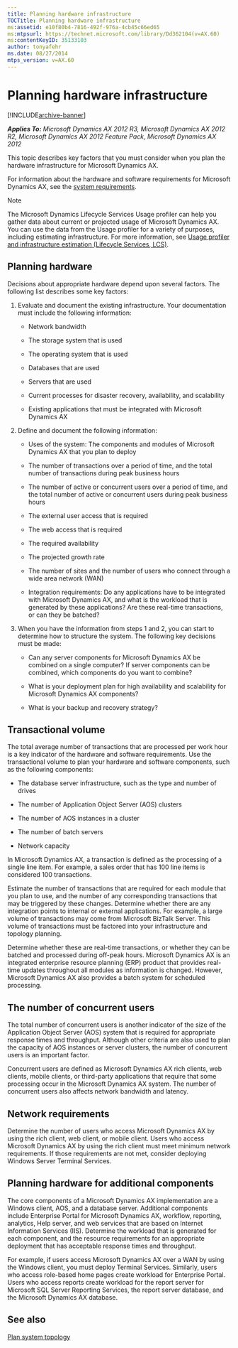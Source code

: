 ```yaml
---
title: Planning hardware infrastructure
TOCTitle: Planning hardware infrastructure
ms:assetid: e10f80b4-7816-492f-976a-4cb45c66ed65
ms:mtpsurl: https://technet.microsoft.com/library/Dd362104(v=AX.60)
ms:contentKeyID: 35133103
author: tonyafehr
ms.date: 08/27/2014
mtps_version: v=AX.60
---
```


# Planning hardware infrastructure 


[!INCLUDE[archive-banner](includes/archive-banner.md)]


_**Applies To:** Microsoft Dynamics AX 2012 R3, Microsoft Dynamics AX 2012 R2, Microsoft Dynamics AX 2012 Feature Pack, Microsoft Dynamics AX 2012_

This topic describes key factors that you must consider when you plan the hardware infrastructure for Microsoft Dynamics AX.

For information about the hardware and software requirements for Microsoft Dynamics AX, see the [system requirements](https://go.microsoft.com/fwlink/?linkid=165377).


> [!NOTE]
> <P>The Microsoft Dynamics Lifecycle Services&nbsp;Usage profiler can help you gather data about current or projected usage of Microsoft Dynamics AX. You can use the data from the Usage profiler for a variety of purposes, including estimating infrastructure. For more information, see <A href="usage-profiler-lifecycle-services-lcs.md">Usage profiler and infrastructure estimation (Lifecycle Services, LCS)</A>.</P>



## Planning hardware

Decisions about appropriate hardware depend upon several factors. The following list describes some key factors:

1.  Evaluate and document the existing infrastructure. Your documentation must include the following information:
    
      - Network bandwidth
    
      - The storage system that is used
    
      - The operating system that is used
    
      - Databases that are used
    
      - Servers that are used
    
      - Current processes for disaster recovery, availability, and scalability
    
      - Existing applications that must be integrated with Microsoft Dynamics AX

2.  Define and document the following information:
    
      - Uses of the system: The components and modules of Microsoft Dynamics AX that you plan to deploy
    
      - The number of transactions over a period of time, and the total number of transactions during peak business hours
    
      - The number of active or concurrent users over a period of time, and the total number of active or concurrent users during peak business hours
    
      - The external user access that is required
    
      - The web access that is required
    
      - The required availability
    
      - The projected growth rate
    
      - The number of sites and the number of users who connect through a wide area network (WAN)
    
      - Integration requirements: Do any applications have to be integrated with Microsoft Dynamics AX, and what is the workload that is generated by these applications? Are these real-time transactions, or can they be batched?

3.  When you have the information from steps 1 and 2, you can start to determine how to structure the system. The following key decisions must be made:
    
      - Can any server components for Microsoft Dynamics AX be combined on a single computer? If server components can be combined, which components do you want to combine?
    
      - What is your deployment plan for high availability and scalability for Microsoft Dynamics AX components?
    
      - What is your backup and recovery strategy?

## Transactional volume

The total average number of transactions that are processed per work hour is a key indicator of the hardware and software requirements. Use the transactional volume to plan your hardware and software components, such as the following components:

  - The database server infrastructure, such as the type and number of drives

  - The number of Application Object Server (AOS) clusters

  - The number of AOS instances in a cluster

  - The number of batch servers

  - Network capacity

In Microsoft Dynamics AX, a transaction is defined as the processing of a single line item. For example, a sales order that has 100 line items is considered 100 transactions.

Estimate the number of transactions that are required for each module that you plan to use, and the number of any corresponding transactions that may be triggered by these changes. Determine whether there are any integration points to internal or external applications. For example, a large volume of transactions may come from Microsoft BizTalk Server. This volume of transactions must be factored into your infrastructure and topology planning.

Determine whether these are real-time transactions, or whether they can be batched and processed during off-peak hours. Microsoft Dynamics AX is an integrated enterprise resource planning (ERP) product that provides real-time updates throughout all modules as information is changed. However, Microsoft Dynamics AX also provides a batch system for scheduled processing.

## The number of concurrent users

The total number of concurrent users is another indicator of the size of the Application Object Server (AOS) system that is required for appropriate response times and throughput. Although other criteria are also used to plan the capacity of AOS instances or server clusters, the number of concurrent users is an important factor.

Concurrent users are defined as Microsoft Dynamics AX rich clients, web clients, mobile clients, or third-party applications that require that some processing occur in the Microsoft Dynamics AX system. The number of concurrent users also affects network bandwidth and latency.

## Network requirements

Determine the number of users who access Microsoft Dynamics AX by using the rich client, web client, or mobile client. Users who access Microsoft Dynamics AX by using the rich client must meet minimum network requirements. If those requirements are not met, consider deploying Windows Server Terminal Services.

## Planning hardware for additional components

The core components of a Microsoft Dynamics AX implementation are a Windows client, AOS, and a database server. Additional components include Enterprise Portal for Microsoft Dynamics AX, workflow, reporting, analytics, Help server, and web services that are based on Internet Information Services (IIS). Determine the workload that is generated for each component, and the resource requirements for an appropriate deployment that has acceptable response times and throughput.

For example, if users access Microsoft Dynamics AX over a WAN by using the Windows client, you must deploy Terminal Services. Similarly, users who access role-based home pages create workload for Enterprise Portal. Users who access reports create workload for the report server for Microsoft SQL Server Reporting Services, the report server database, and the Microsoft Dynamics AX database.

## See also

[Plan system topology](plan-system-topology.md)

  


